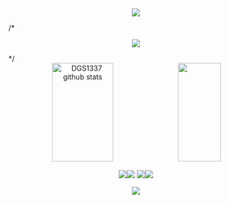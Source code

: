 <div style="text-align: center;">
    <img src="https://capsule-render.vercel.app/api?type=waving&color=161b22" />
</div>

/*<p align="center">
  <a href="https://discord.com/users/153490292081819648">
    <img src="https://lanyard-profile-readme.vercel.app/api/153490292081819648?theme=dark&bg=0d1117&animated=true&hideDiscrim=true&borderRadius=30px&idleMessage=ROOT" />
  </a>
</p>*/

<div style="text-align: center;">
  <img width="49%" height="195px" src="https://github-readme-stats-sigma-five.vercel.app/api?username=pofi-abel&show_icons=true&count_private=true&hide_border=true&title_color=ecf2f8&icon_color=0d1117&text_color=FFFFFF&bg_color=0d1117" alt="DGS1337 github stats" /> 
  <img width="41%" height="195px" src="https://github-readme-stats-sigma-five.vercel.app/api/top-langs/?username=pofi-abel&layout=compact&hide_border=true&title_color=ecf2f8&text_color=FFFFFF&bg_color=0d1117" />
</div>

<p align="center">
  <a href="https://steamcommunity.com/profiles/76561198405815201"><img src="https://img.shields.io/badge/Steam-0d1117?style=for-the-badge&logo=steam&logoColor=white" /></a><a href="https://t.me/DGS1337"><img src="https://img.shields.io/badge/Telegram-0d1117?style=for-the-badge&logo=telegram&logoColor=white" /></a>
  <a href="https://github.com/pofi-abel"><img src="https://img.shields.io/badge/Github-0d1117?style=for-the-badge&logo=github&logoColor=white" /></a><a href="https://discord.com/users/153490292081819648"><img src="https://img.shields.io/badge/Discord-0d1117?style=for-the-badge&logo=discord&logoColor=white" /></a>
</p>




<div style="text-align: center;">
    <img src="https://capsule-render.vercel.app/api?type=waving&color=161b22&height=120&section=footer"/>
</div>
